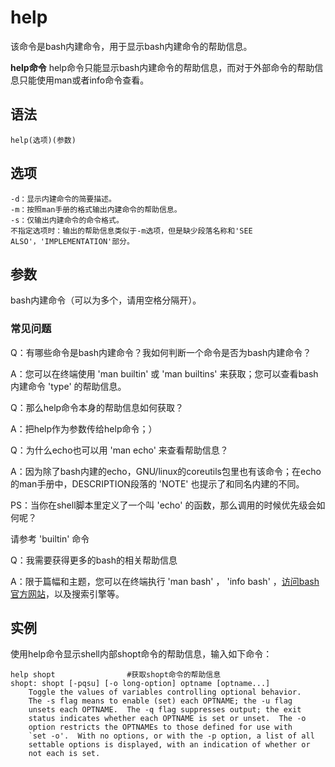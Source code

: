 # help

该命令是bash内建命令，用于显示bash内建命令的帮助信息。


**help命令** help命令只能显示bash内建命令的帮助信息，而对于外部命令的帮助信息只能使用man或者info命令查看。

##  语法

```
help(选项)(参数)
```

##  选项

```
-d：显示内建命令的简要描述。
-m：按照man手册的格式输出内建命令的帮助信息。
-s：仅输出内建命令的命令格式。
不指定选项时：输出的帮助信息类似于-m选项，但是缺少段落名称和'SEE ALSO'，'IMPLEMENTATION'部分。
```

##  参数

bash内建命令（可以为多个，请用空格分隔开）。

### 常见问题

Q：有哪些命令是bash内建命令？我如何判断一个命令是否为bash内建命令？

A：您可以在终端使用 'man builtin' 或 'man builtins' 来获取；您可以查看bash内建命令 'type' 的帮助信息。

Q：那么help命令本身的帮助信息如何获取？

A：把help作为参数传给help命令；）

Q：为什么echo也可以用 'man echo' 来查看帮助信息？

A：因为除了bash内建的echo，GNU/linux的coreutils包里也有该命令；在echo的man手册中，DESCRIPTION段落的 'NOTE' 也提示了和同名内建的不同。

PS：当你在shell脚本里定义了一个叫 'echo' 的函数，那么调用的时候优先级会如何呢？

请参考 'builtin' 命令

Q：我需要获得更多的bash的相关帮助信息

A：限于篇幅和主题，您可以在终端执行 'man bash' ， 'info bash' ，[访问bash官方网站](http://www.gnu.org/software/bash/)，以及搜索引擎等。


##  实例

使用help命令显示shell内部shopt命令的帮助信息，输入如下命令：

```
help shopt                #获取shopt命令的帮助信息
shopt: shopt [-pqsu] [-o long-option] optname [optname...]
    Toggle the values of variables controlling optional behavior.
    The -s flag means to enable (set) each OPTNAME; the -u flag
    unsets each OPTNAME.  The -q flag suppresses output; the exit
    status indicates whether each OPTNAME is set or unset.  The -o
    option restricts the OPTNAMEs to those defined for use with
    `set -o'.  With no options, or with the -p option, a list of all
    settable options is displayed, with an indication of whether or
    not each is set.
```



